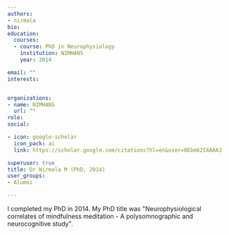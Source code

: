```yaml
---
authors:
- nirmala
bio: 
education:
  courses:
  - course: PhD in Neurophysiology
    institution: NIMHANS
    year: 2014

email: ""
interests:


organizations:
- name: NIMHANS
  url: ""
role: 
social:

- icon: google-scholar
  icon_pack: ai
  link: https://scholar.google.com/citations?hl=en&user=8Ebm62IAAAAJ

superuser: true
title: Dr Nirmala M (PhD, 2014)
user_groups:
- Alumni

---
```


I completed my PhD in 2014. My PhD title was "Neurophysiological correlates of mindfulness meditation - A polysomnographic and neurocognitive study". 






